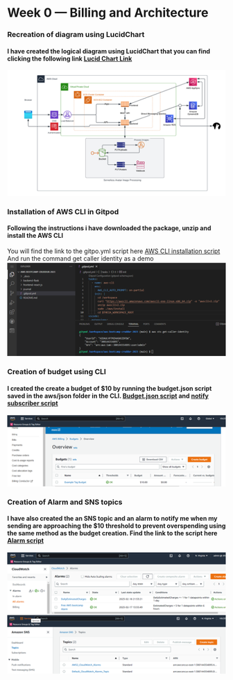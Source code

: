 # Week 0 — Billing and Architecture

### Recreation of diagram using LucidChart

#### I have created the logical diagram using LucidChart that you can find clicking the following link [Lucid Chart Link](https://lucid.app/lucidchart/06a59b70-2248-4d22-b842-cc56a1f510c6/edit?viewport_loc=28%2C272%2C1342%2C628%2C0_0&invitationId=inv_0c63ccfd-7ee3-4ca6-b4b6-9a5bf6eac855)


![PNG picture of the LucidChart Diagram](assets/Week%200%20-%20Diagram.png)



### Installation of AWS CLI in Gitpod

#### Following the instructions i have downloaded the package, unzip and install the AWS CLI 
You will find the link to the gitpo.yml script here [AWS CLI installation script](https://github.com/vilt23/aws-bootcamp-cruddur-2023/blob/main/.gitpod.yml)
And run the command get caller identity as a demo
![get caller identity cli demo](assets/Week%200%20-%20Caller%20Identity.png)

### Creation of budget using CLI
#### I created the create a budget of $10 by running the budget.json script saved in the aws/json folder in the CLI. [Budget.json script](https://github.com/vilt23/aws-bootcamp-cruddur-2023/blob/main/aws/json/budget.json) and [notify subscriber script](https://github.com/vilt23/aws-bootcamp-cruddur-2023/blob/main/aws/json/notifications-with-subscribers.json)
![budget.json script](assets/Week%200%20-%20Budget.png) 

### Creation of Alarm and SNS topics
#### I have also created the an SNS topic and an alarm to notify me when my sending are approaching the $10 threshold to prevent overspending using the same method as the budget creation. Find the link to the script here [Alarm script](https://github.com/vilt23/aws-bootcamp-cruddur-2023/blob/main/aws/json/alarm_config.json)
![alarm in console](assets/Week%200%20-%20Alarm.png)
![SNS topic in console](assets/Week%200%20-%20SNS%20topics.png)
